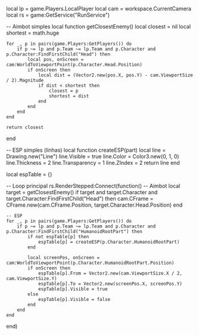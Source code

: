 local lp = game.Players.LocalPlayer
local cam = workspace.CurrentCamera
local rs = game:GetService("RunService")

-- Aimbot simples
local function getClosestEnemy()
    local closest = nil
    local shortest = math.huge

    for _, p in pairs(game.Players:GetPlayers()) do
        if p ~= lp and p.Team ~= lp.Team and p.Character and p.Character:FindFirstChild("Head") then
            local pos, onScreen = cam:WorldToViewportPoint(p.Character.Head.Position)
            if onScreen then
                local dist = (Vector2.new(pos.X, pos.Y) - cam.ViewportSize / 2).Magnitude
                if dist < shortest then
                    closest = p
                    shortest = dist
                end
            end
        end
    end

    return closest
end

-- ESP simples (linhas)
local function createESP(part)
    local line = Drawing.new("Line")
    line.Visible = true
    line.Color = Color3.new(0, 1, 0)
    line.Thickness = 2
    line.Transparency = 1
    line.ZIndex = 2
    return line
end

local espTable = {}

-- Loop principal
rs.RenderStepped:Connect(function()
    -- Aimbot
    local target = getClosestEnemy()
    if target and target.Character and target.Character:FindFirstChild("Head") then
        cam.CFrame = CFrame.new(cam.CFrame.Position, target.Character.Head.Position)
    end

    -- ESP
    for _, p in pairs(game.Players:GetPlayers()) do
        if p ~= lp and p.Team ~= lp.Team and p.Character and p.Character:FindFirstChild("HumanoidRootPart") then
            if not espTable[p] then
                espTable[p] = createESP(p.Character.HumanoidRootPart)
            end

            local screenPos, onScreen = cam:WorldToViewportPoint(p.Character.HumanoidRootPart.Position)
            if onScreen then
                espTable[p].From = Vector2.new(cam.ViewportSize.X / 2, cam.ViewportSize.Y)
                espTable[p].To = Vector2.new(screenPos.X, screenPos.Y)
                espTable[p].Visible = true
            else
                espTable[p].Visible = false
            end
        end
    end
end)
